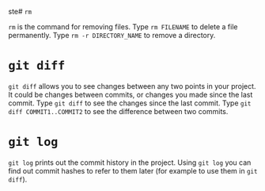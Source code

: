 ste# `rm`

`rm` is the command for removing files. Type `rm FILENAME` to delete a file permanently. Type `rm -r DIRECTORY_NAME` to remove a directory.

# `git diff`

`git diff` allows you to see changes between any two points in your project. It could be changes between commits, or changes you made since the last commit. Type `git diff` to see the changes since the last commit. Type `git diff COMMIT1..COMMIT2` to see the difference between two commits.

# `git log`

`git log` prints out the commit history in the project. Using `git log` you can find out commit hashes to refer to them later (for example to use them in `git diff`).
